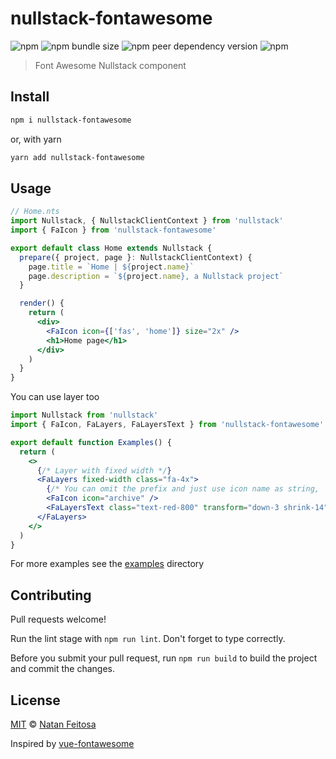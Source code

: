 # nullstack-fontawesome

![npm](https://img.shields.io/npm/v/nullstack-fontawesome)
![npm bundle size](https://img.shields.io/bundlephobia/minzip/nullstack-fontawesome)
![npm peer dependency version](https://img.shields.io/npm/dependency-version/nullstack-fontawesome/peer/nullstack)
![npm](https://img.shields.io/npm/dm/nullstack-fontawesome)

> Font Awesome Nullstack component

## Install
```bash
npm i nullstack-fontawesome
```

or, with yarn

```bash
yarn add nullstack-fontawesome
```

## Usage

```jsx
// Home.nts
import Nullstack, { NullstackClientContext } from 'nullstack'
import { FaIcon } from 'nullstack-fontawesome'

export default class Home extends Nullstack {
  prepare({ project, page }: NullstackClientContext) {
    page.title = `Home | ${project.name}`
    page.description = `${project.name}, a Nullstack project`
  }

  render() {
    return (
      <div>
        <FaIcon icon={['fas', 'home']} size="2x" />
        <h1>Home page</h1>
      </div>
    )
  }
}
```

You can use layer too

```jsx
import Nullstack from 'nullstack'
import { FaIcon, FaLayers, FaLayersText } from 'nullstack-fontawesome'

export default function Examples() {
  return (
    <>
      {/* Layer with fixed width */}
      <FaLayers fixed-width class="fa-4x">
        {/* You can omit the prefix and just use icon name as string, 'fas' will be added automatically */}
        <FaIcon icon="archive" />
        <FaLayersText class="text-red-800" transform="down-3 shrink-14" value="SECRET" />
      </FaLayers>
    </>
  )
}
```

For more examples see the [examples](./examples) directory

## Contributing

Pull requests welcome!

Run the lint stage with `npm run lint`. Don't forget to type correctly.

Before you submit your pull request, run `npm run build` to build the project and commit the changes.

## License

[MIT](license) &copy; [Natan Feitosa](https://github.com/natanfeitosa)

Inspired by [vue-fontawesome](https://github.com/FortAwesome/vue-fontawesome)
